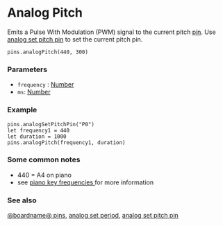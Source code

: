 # Analog Pitch

Emits a Pulse With Modulation (PWM) signal to the current pitch [pin](/device/pins). Use [analog set pitch pin](/reference/pins/analog-set-pitch-pin) to set the current pitch pin.

```sig
pins.analogPitch(440, 300)
```

### Parameters

* `frequency` : [Number](/reference/types/number)
* `ms`: [Number](/reference/types/number)

### Example

```blocks
pins.analogSetPitchPin("P0")
let frequency1 = 440
let duration = 1000
pins.analogPitch(frequency1, duration)
```

### Some common notes

* 440 = A4 on piano
* see [piano key frequencies ](https://en.wikipedia.org/wiki/Piano_key_frequencies) for more information

### See also

[@boardname@ pins](/device/pins), [analog set period](/reference/pins/analog-set-period), [analog set pitch pin](/reference/pins/analog-set-pitch-pin)